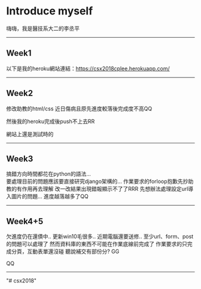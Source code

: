 # Introduce myself

嗨嗨，我是醫技系大二的李丞平

---
## Week1

以下是我的heroku網站連結：https://csx2018cplee.herokuapp.com/
 

---
## Week2

修改助教的html/css   近日傷病且原先進度較落後完成度不高QQ

然後我的heroku完成後push不上去RR

網站上還是測試時的

---
## Week3

搞錯方向時間都花在python的語法...   
要處理目前的問題應該要直接研究django架構的...
作業要求的forloop抱歉先抄助教的有作用再去理解
改一改結果出現錯報顯示不了了RRR
先想辦法處理設定url導入圖片的問題...
進度越落越多了QQ

---
## Week4+5

欠進度仍在還債中..  更新win10毛很多.. 近期電腦還要送修..
至少url、form、post的問題可以處理了
然而資料庫的東西不可能在作業底線前完成了
作業要求的只完成分頁，互動表單還沒碰
聽說補交有部份分?
GG

QQ


---

"# csx2018" 
